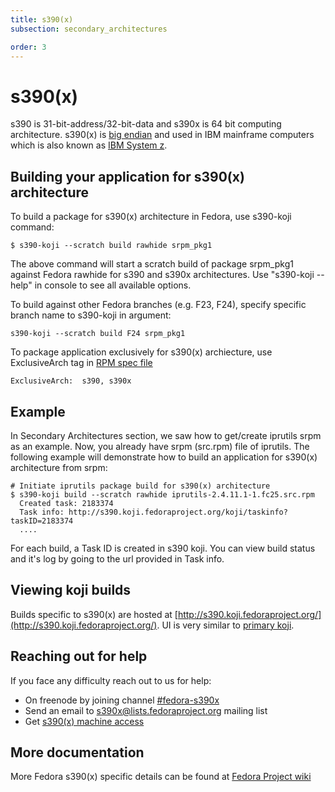 ```yaml
---
title: s390(x)
subsection: secondary_architectures

order: 3
---
```


# s390(x)

s390 is 31-bit-address/32-bit-data and s390x is 64 bit computing architecture. s390(x) is [big endian](https://en.wikipedia.org/wiki/Endianness) and used in IBM mainframe computers which is also known as [IBM System z](https://en.wikipedia.org/wiki/IBM_System_z).

## Building your application for s390(x) architecture


To build a package for s390(x) architecture in Fedora, use s390-koji command:

```
$ s390-koji --scratch build rawhide srpm_pkg1
```

The above command will start a scratch build of package srpm_pkg1 against Fedora rawhide for s390 and s390x architectures. Use "s390-koji \-\-help" in console to see all available options.

To build against other Fedora branches (e.g. F23, F24), specify specific branch name to s390-koji in argument:

```
s390-koji --scratch build F24 srpm_pkg1
```

To package application exclusively for s390(x) archiecture, use ExclusiveArch tag in [RPM spec file](https://fedoraproject.org/wiki/How_to_create_an_RPM_package#Creating_a_SPEC_file)

```
ExclusiveArch:  s390, s390x
```

## Example

In Secondary Architectures section, we saw how to get/create iprutils srpm as an example. Now, you already have srpm (src.rpm) file of iprutils.
The following example will demonstrate how to build an application for s390(x) architecture from srpm:

```
# Initiate iprutils package build for s390(x) architecture
$ s390-koji build --scratch rawhide iprutils-2.4.11.1-1.fc25.src.rpm 
  Created task: 2183374
  Task info: http://s390.koji.fedoraproject.org/koji/taskinfo?taskID=2183374
  ....

```
For each build, a Task ID is created in s390 koji. You can view build status and it's log by going to the url provided in Task info.


## Viewing koji builds

Builds specific to s390(x) are hosted at [http://s390.koji.fedoraproject.org/](http://s390.koji.fedoraproject.org/). UI is very similar to [primary koji](http://koji.fedoraproject.org/).

## Reaching out for help

If you face any difficulty reach out to us for help:

- On freenode by joining channel [#fedora-s390x](https://webchat.freenode.net/?channels=#fedora-s390x)
- Send an email to <s390x@lists.fedoraproject.org> mailing list
- Get [s390(x) machine access](https://fedoraproject.org/wiki/Architectures/s390x#Shell_access_for_debugging)

## More documentation

More Fedora s390(x) specific details can be found at [Fedora Project  wiki](https://fedoraproject.org/wiki/Architectures/s390x)



